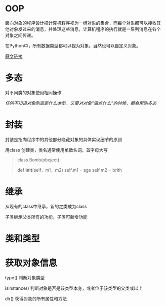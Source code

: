 # OOP
面向对象的程序设计把计算机程序视为一组对象的集合，而每个对象都可以接收其他对象发过来的消息，并处理这些消息，计算机程序的执行就是一系列消息在各个对象之间传递。

在Python中，所有数据类型都可以视为对象，当然也可以自定义对象。

[原文链接](http://www.liaoxuefeng.com/wiki/001374738125095c955c1e6d8bb493182103fac9270762a000/0013868200385680e8cf932dba9433ea367de9aba2b4784000)

# 多态

对不同类的对象使用相同操作

*任何不知道对象到底是什么类型，又要对对象“做点什么”的时候，都会用到多态*

# 封装

封装是指向程序中的其他部分隐藏对象的具体实现细节的原则

用class 创建类，类名通常使用单数名词，首字母大写

>class Bomb(obeject):
>
>   def __init__(self，m1，m2)
>       self.m1 = age
>       self.m2 = brith

# 继承

从现有的class中继承，新的之类成为class

子类继承父类所有的功能，子类可新增功能


# 类和类型

# 获取对象信息

type() 判断对象类型

isinstance() 判断对象是否是该类型本身，或者位于该类型的父类或以上

dir() 获得对象的所有属性和方法








